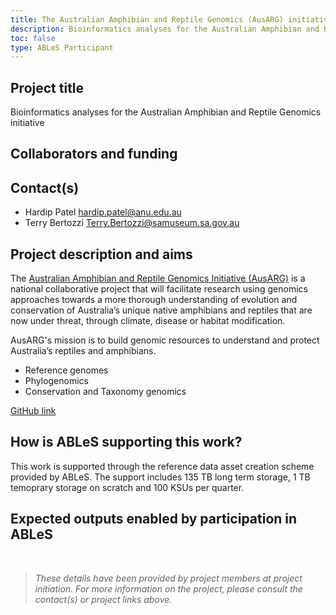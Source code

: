 ```yaml
---
title: The Australian Amphibian and Reptile Genomics (AusARG) initiative
description: Bioinformatics analyses for the Australian Amphibian and Reptile Genomics initiative.
toc: false
type: ABLeS Participant
---
```


## Project title

Bioinformatics analyses for the Australian Amphibian and Reptile Genomics initiative

## Collaborators and funding

## Contact(s)

- Hardip Patel <hardip.patel@anu.edu.au>
- Terry Bertozzi <Terry.Bertozzi@samuseum.sa.gov.au>

## Project description and aims

The [Australian Amphibian and Reptile Genomics Initiative (AusARG)](https://ausargenomics.com/) is a national collaborative project that will facilitate research using genomics approaches towards a more thorough understanding of evolution and conservation of Australia’s unique native amphibians and reptiles that are now under threat, through climate, disease or habitat modification.

AusARG's mission is to build genomic resources to understand and protect Australia’s reptiles and amphibians.

- Reference genomes
- Phylogenomics
- Conservation and Taxonomy genomics

[GitHub link](https://github.com/AusARG)

## How is ABLeS supporting this work?

This work is supported through the reference data asset creation scheme provided by ABLeS. The support includes 135 TB long term storage, 1 TB temoprary storage on scratch and 100 KSUs per quarter.

## Expected outputs enabled by participation in ABLeS

<br/>

> _These details have been provided by project members at project initiation. For more information on the project, please consult the contact(s) or project links above._
